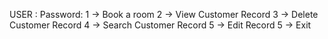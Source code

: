USER :
Password:
 1 -> Book a room
 2 -> View Customer Record
 3 -> Delete Customer Record
 4 -> Search Customer Record
 5 -> Edit Record
 5 -> Exit
